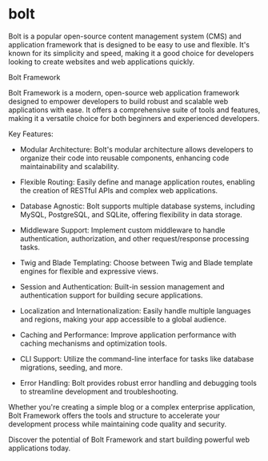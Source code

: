# bolt
Bolt is a popular open-source content management system (CMS) and application framework that is designed to be easy to use and flexible. It's known for its simplicity and speed, making it a good choice for developers looking to create websites and web applications quickly.

Bolt Framework

Bolt Framework is a modern, open-source web application framework designed to empower developers to build robust and scalable web applications with ease. It offers a comprehensive suite of tools and features, making it a versatile choice for both beginners and experienced developers.

Key Features:

* Modular Architecture: Bolt's modular architecture allows developers to organize their code into reusable components, enhancing code maintainability and scalability.

* Flexible Routing: Easily define and manage application routes, enabling the creation of RESTful APIs and complex web applications.

* Database Agnostic: Bolt supports multiple database systems, including MySQL, PostgreSQL, and SQLite, offering flexibility in data storage.

* Middleware Support: Implement custom middleware to handle authentication, authorization, and other request/response processing tasks.

* Twig and Blade Templating: Choose between Twig and Blade template engines for flexible and expressive views.

* Session and Authentication: Built-in session management and authentication support for building secure applications.

* Localization and Internationalization: Easily handle multiple languages and regions, making your app accessible to a global audience.

* Caching and Performance: Improve application performance with caching mechanisms and optimization tools.

* CLI Support: Utilize the command-line interface for tasks like database migrations, seeding, and more.

* Error Handling: Bolt provides robust error handling and debugging tools to streamline development and troubleshooting.

Whether you're creating a simple blog or a complex enterprise application, Bolt Framework offers the tools and structure to accelerate your development process while maintaining code quality and security.

Discover the potential of Bolt Framework and start building powerful web applications today.
